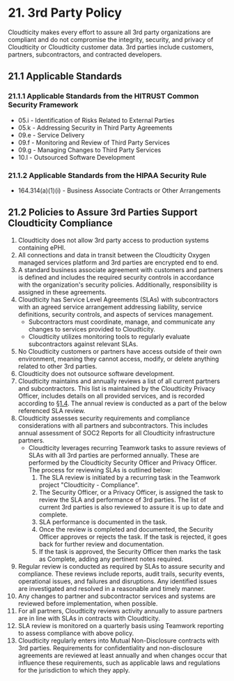 # 21. 3rd Party Policy

Cloudticity makes every effort to assure all 3rd party organizations are compliant and do not compromise the integrity, security, and privacy of Cloudticity or Cloudticity customer data. 3rd parties include customers, partners, subcontractors, and contracted developers.

## 21.1 Applicable Standards

### 21.1.1 Applicable Standards from the HITRUST Common Security Framework

*  05.i - Identification of Risks Related to External Parties
*  05.k - Addressing Security in Third Party Agreements
*  09.e - Service Delivery
*  09.f - Monitoring and Review of Third Party Services
*  09.g - Managing Changes to Third Party Services
*  10.l - Outsourced Software Development

### 21.1.2 Applicable Standards from the HIPAA Security Rule

* 164.314(a)(1)(i) - Business Associate Contracts or Other Arrangements

## 21.2 Policies to Assure 3rd Parties Support Cloudticity Compliance

1. Cloudticity does not allow 3rd party access to production systems containing ePHI.
2. All connections and data in transit between the Cloudticity Oxygen managed services platform and 3rd parties are encrypted end to end.
3. A standard business associate agreement with customers and partners is defined and includes the required security controls in accordance with the organization's security policies. Additionally, responsibility is assigned in these agreements.
4. Cloudticity has Service Level Agreements (SLAs) with subcontractors with an agreed service arrangement addressing liability, service definitions, security controls, and aspects of services management.
   * Subcontractors must coordinate, manage, and communicate any changes to services provided to Cloudticity.
   * Cloudticity utilizes monitoring tools to regularly evaluate subcontractors against relevant SLAs.
5. No Cloudticity customers or partners have access outside of their own environment, meaning they cannot access, modify, or delete anything related to other 3rd parties.
6. Cloudticity does not outsource software development.
7. Cloudticity maintains and annually reviews a list of all current partners and subcontractors. This list is maintained by the Cloudticity Privacy Officer, includes details on all provided services, and is recorded according to [§1.4](01-introduction.md#14-cloudticity-organizational-concepts). The annual review is conducted as a part of the below referenced SLA review.
8. Cloudticity assesses security requirements and compliance considerations with all partners and subcontractors. This includes annual assessment of SOC2 Reports for all Cloudticity infrastructure partners.
   * Cloudticity leverages recurring Teamwork tasks to assure reviews of SLAs with all 3rd parties are performed annually. These are performed by the Cloudticity Security Officer and Privacy Officer. The process for reviewing SLAs is outlined below:
     1. The SLA review is initiated by a recurring task in the Teamwork project "Cloudticity - Compliance".
     2. The Security Officer, or a Privacy Officer, is assigned the task to review the SLA and performance of 3rd parties. The list of current 3rd parties is also reviewed to assure it is up to date and complete.
     3. SLA performance is documented in the task.
     4. Once the review is completed and documented, the Security Officer approves or rejects the task. If the task is rejected, it goes back for further review and documentation.
     5. If the task is approved, the Security Officer then marks the task as Complete, adding any pertinent notes required.
9. Regular review is conducted as required by SLAs to assure security and compliance. These reviews include reports, audit trails, security events, operational issues, and failures and disruptions. Any identified issues are investigated and resolved in a reasonable and timely manner.
10. Any changes to partner and subcontractor services and systems are reviewed before implementation, when possible.
11. For all partners, Cloudticity reviews activity annually to assure partners are in line with SLAs in contracts with Cloudticity.
12. SLA review is monitored on a quarterly basis using Teamwork reporting to assess compliance with above policy.
13. Cloudticity regularly enters into Mutual Non-Disclosure contracts with 3rd parties.  Requirements for confidentiality and non-disclosure agreements are reviewed at least annually and when changes occur that influence these requirements, such as applicable laws and regulations for the jurisdiction to which they apply.
